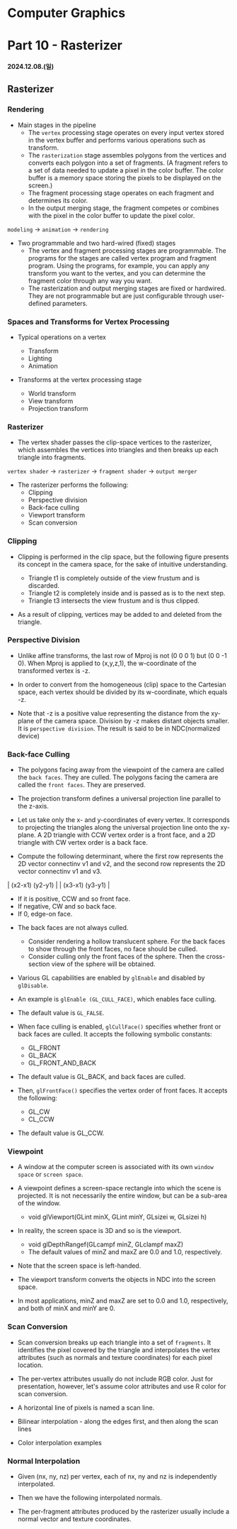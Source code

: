 # Computer Graphics

# Part 10 - Rasterizer

#### 2024.12.08.(일)

## Rasterizer

### Rendering

- Main stages in the pipeline
  - The `vertex` processing stage operates on every input vertex stored in the vertex buffer and performs various operations such as transform.
  - The `rasterization` stage assembles polygons from the vertices and converts each polygon into a set of fragments. (A fragment refers to a set of data needed to update a pixel in the color buffer. The color buffer is a memory space storing the pixels to be displayed on the screen.)
  - The fragment processing stage operates on each fragment and determines its color.
  - In the output merging stage, the fragment competes or combines with the pixel in the color buffer to update the pixel color.

`modeling` -> `animation` -> `rendering`

- Two programmable and two hard-wired (fixed) stages
  - The vertex and fragment processing stages are programmable. The programs for the stages are called vertex program and fragment program. Using the programs, for example, you can apply any transform you want to the vertex, and you can determine the fragment color through any way you want.
  - The rasterization and output merging stages are fixed or hardwired. They are not programmable but are just configurable through user-defined parameters.

### Spaces and Transforms for Vertex Processing

- Typical operations on a vertex

  - Transform
  - Lighting
  - Animation

- Transforms at the vertex processing stage
  - World transform
  - View transform
  - Projection transform

### Rasterizer

- The vertex shader passes the clip-space vertices to the rasterizer, which assembles the vertices into triangles and then breaks up each triangle into fragments.

`vertex shader` -> `rasterizer` -> `fragment shader` -> `output merger`

- The rasterizer performs the following:
  - Clipping
  - Perspective division
  - Back-face culling
  - Viewport transform
  - Scan conversion

### Clipping

- Clipping is performed in the clip space, but the following figure presents its concept in the camera space, for the sake of intuitive understanding.

  - Triangle t1 is completely outside of the view frustum and is discarded.
  - Triangle t2 is completely inside and is passed as is to the next step.
  - Triangle t3 intersects the view frustum and is thus clipped.

- As a result of clipping, vertices may be added to and deleted from the triangle.

### Perspective Division

- Unlike affine transforms, the last row of Mproj is not (0 0 0 1) but (0 0 -1 0). When Mproj is applied to (x,y,z,1), the w-coordinate of the transformed vertex is -z.

- In order to convert from the homogeneous (clip) space to the Cartesian space, each vertex should be divided by its w-coordinate, which equals -z.

- Note that -z is a positive value representing the distance from the xy-plane of the camera space. Division by -z makes distant objects smaller. It is `perspective division`. The result is said to be in NDC(normalized device)

### Back-face Culling

- The polygons facing away from the viewpoint of the camera are called the `back faces`. They are culled. The polygons facing the camera are called the `front faces`. They are preserved.

- The projection transform defines a universal projection line parallel to the z-axis.

- Let us take only the x- and y-coordinates of every vertex. It corresponds to projecting the triangles along the universal projection line onto the xy-plane. A 2D triangle with CCW vertex order is a front face, and a 2D triangle with CW vertex order is a back face.

- Compute the following determinant, where the first row represents the 2D vector connectinv v1 and v2, and the second row represents the 2D vector connectinv v1 and v3.

| (x2-x1) (y2-y1) |
| (x3-x1) (y3-y1) |

- If it is positive, CCW and so front face.
- If negative, CW and so back face.
- If 0, edge-on face.

* The back faces are not always culled.

  - Consider rendering a hollow translucent sphere. For the back faces to show through the front faces, no face should be culled.
  - Consider culling only the front faces of the sphere. Then the cross-section view of the sphere will be obtained.

* Various GL capabilities are enabled by `glEnable` and disabled by `glDisable`.

* An example is `glEnable (GL_CULL_FACE)`, which enables face culling.

* The default value is `GL_FALSE`.

* When face culling is enabled, `glCullFace()` specifies whether front or back faces are culled. It accepts the following symbolic constants:

  - GL_FRONT
  - GL_BACK
  - GL_FRONT_AND_BACK

* The default value is GL_BACK, and back faces are culled.

* Then, `glFrontFace()` specifies the vertex order of front faces. It accepts the following:

  - GL_CW
  - CL_CCW

* The default value is GL_CCW.

### Viewpoint

- A window at the computer screen is associated with its own `window space` or `screen space`.

- A viewpoint defines a screen-space rectangle into which the scene is projected. It is not necessarily the entire window, but can be a sub-area of the window.

  - void glViewport(GLint minX, GLint minY, GLsizei w, GLsizei h)

- In reality, the screen space is 3D and so is the viewport.

  - void glDepthRangef(GLcampf minZ, GLclampf maxZ)
  - The default values of minZ and maxZ are 0.0 and 1.0, respectively.

- Note that the screen space is left-handed.

- The viewport transform converts the objects in NDC into the screen space.

- In most applications, minZ and maxZ are set to 0.0 and 1.0, respectively, and both of minX and minY are 0.

### Scan Conversion

- Scan conversion breaks up each triangle into a set of `fragments`. It identifies the pixel covered by the triangle and interpolates the vertex attributes (such as normals and texture coordinates) for each pixel location.

- The per-vertex attributes usually do not include RGB color. Just for presentation, however, let's assume color attributes and use R color for scan conversion.

- A horizontal line of pixels is named a scan line.

- Bilinear interpolation - along the edges first, and then along the scan lines

- Color interpolation examples

### Normal Interpolation

- Given (nx, ny, nz) per vertex, each of nx, ny and nz is independently interpolated.

- Then we have the following interpolated normals.

- The per-fragment attributes produced by the rasterizer usually include a normal vector and texture coordinates.
